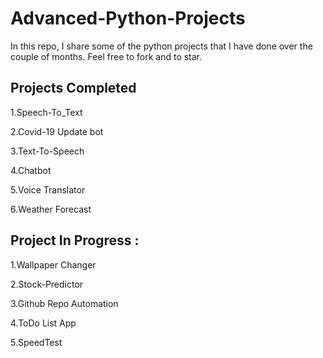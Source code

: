 # Advanced-Python-Projects
In this repo, I share some of the python projects that I have done over the couple of months. Feel free to fork and to star.

## Projects Completed 

1.Speech-To_Text

2.Covid-19 Update bot 
  
3.Text-To-Speech 

4.Chatbot

5.Voice Translator 

6.Weather Forecast


## Project In Progress :



1.Wallpaper Changer

2.Stock-Predictor 

3.Github Repo Automation 

4.ToDo List App

5.SpeedTest
